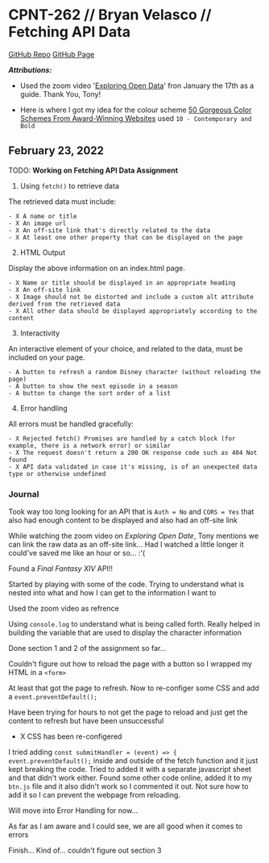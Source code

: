 # CPNT-262 // Bryan Velasco // Fetching API Data

[GitHub Repo](https://github.com/cosmob3/cpnt262-rest-api)
[GitHub Page](https://cosmob3.github.io/cpnt262-rest-api/)

***Attributions:***

- Used the zoom video '[Exploring Open Data](https://sait-ca.zoom.us/rec/share/WpcJ2ZqI0_BkFYKvAOeNIXtzfnlmLQ62-6F5yKoOCVczi0wVqyTJ7g4QGmwRZSdx.kwJOkwQZzMVxtXzq)' fron January the 17th as a guide. Thank You, Tony!

- Here is where I got my idea for the colour scheme [50 Gorgeous Color Schemes From Award-Winning Websites](https://visme.co/blog/website-color-schemes/) used `10 - Contemporary and Bold`

## February 23, 2022
TODO: **Working on Fetching API Data Assignment**

1. Using `fetch()` to retrieve data

  The retrieved data must include:

    - X A name or title
    - X An image url
    - X An off-site link that's directly related to the data
    - X At least one other property that can be displayed on the page

2. HTML Output

  Display the above information on an index.html page.

    - X Name or title should be displayed in an appropriate heading
    - X An off-site link
    - X Image should not be distorted and include a custom alt attribute derived from the retrieved data
    - X All other data should be displayed appropriately according to the content

3. Interactivity

  An interactive element of your choice, and related to the data, must be included on your page.

    - A button to refresh a random Disney character (without reloading the page)
    - A button to show the next episode in a season
    - A button to change the sort order of a list

4. Error handling

  All errors must be handled gracefully:

    - X Rejected fetch() Promises are handled by a catch block (for example, there is a network error) or similar
    - X The request doesn't return a 200 OK response code such as 404 Not found
    - X API data validated in case it's missing, is of an unexpected data type or otherwise undefined

### Journal

Took way too long looking for an API that is `Auth = No` and `CORS = Yes` that also had enough content to be displayed and also had an off-site link

While watching the zoom video on *Exploring Open Date*, Tony mentions we can link the raw data as an off-site link... Had I watched a little longer it could've saved me like an hour or so... :'(

Found a *Final Fantasy XIV* API!!

Started by playing with some of the code. Trying to understand what is nested into what and how I can get to the information I want to

Used the zoom video as refrence

Using `console.log` to understand what is being called forth. Really helped in building the variable that are used to display the character information

Done section 1 and 2 of the assignment so far... 

Couldn't figure out how to reload the page with a button so I wrapped my HTML in a `<form>`

At least that got the page to refresh. Now to re-configer some CSS and add a `event.preventDefault();`

Have been trying for hours to not get the page to reload and just get the content to refresh but have been unsuccessful
- X CSS has been re-configered 

I tried adding `const submitHandler = (event) => {
  event.preventDefault();` inside and outside of the fetch function and it just kept breaking the code. Tried to added it with a separate javascript sheet and that didn't work either. Found some other code online, added it to my `btn.js` file and it also didn't work so I commented it out. Not sure how to add it so I can prevent the webpage from reloading. 

Will move into Error Handling for now...

As far as I am aware and I could see, we are all good when it comes to errors

Finish... Kind of... couldn't figure out section 3 
